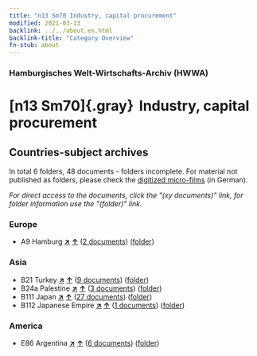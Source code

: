 ```yaml
---
title: "n13 Sm70 Industry, capital procurement"
modified: 2021-03-13
backlink: ../../about.en.html
backlink-title: "Category Overview"
fn-stub: about
---
```


### Hamburgisches Welt-Wirtschafts-Archiv (HWWA)

# [n13 Sm70]{.gray}&#8201; Industry, capital procurement&#160; 







## Countries-subject archives





In total 6 folders, 48 documents - folders incomplete.
For material not published as folders, please check the [digitized micro-films](/film/h1_sh.de.html) (in German).

_For direct access to the documents, click the "(xy documents)" link, for folder information use the "(folder)" link._



### Europe

- A9 Hamburg [**&nearr;**](../../../geo/i/140905/about.en.html "Hamburg (all folders)") [**&uarr;**](../../../geo/about.en.html#A9 "Country category system") (<a href="https://pm20.zbw.eu/iiifview/folder/sh/140905,187265" title="about: Hamburg : Industry, capital procurement" target="_blank">2 documents</a>) ([folder](../../../../folder/sh/1409xx/140905/1872xx/187265/about.en.html))

### Asia

- B21 Turkey [**&nearr;**](../../../geo/i/141111/about.en.html "Turkey (all folders)") [**&uarr;**](../../../geo/about.en.html#B21 "Country category system") (<a href="https://pm20.zbw.eu/iiifview/folder/sh/141111,187265" title="about: Turkey : Industry, capital procurement" target="_blank">9 documents</a>) ([folder](../../../../folder/sh/1411xx/141111/1872xx/187265/about.en.html))
- B24a Palestine [**&nearr;**](../../../geo/i/141115/about.en.html "Palestine (all folders)") [**&uarr;**](../../../geo/about.en.html#B24a "Country category system") (<a href="https://pm20.zbw.eu/iiifview/folder/sh/141115,187265" title="about: Palestine : Industry, capital procurement" target="_blank">3 documents</a>) ([folder](../../../../folder/sh/1411xx/141115/1872xx/187265/about.en.html))
- B111 Japan [**&nearr;**](../../../geo/i/141272/about.en.html "Japan (all folders)") [**&uarr;**](../../../geo/about.en.html#B111 "Country category system") (<a href="https://pm20.zbw.eu/iiifview/folder/sh/141272,187265" title="about: Japan : Industry, capital procurement" target="_blank">27 documents</a>) ([folder](../../../../folder/sh/1412xx/141272/1872xx/187265/about.en.html))
- B112 Japanese Empire [**&nearr;**](../../../geo/i/141273/about.en.html "Japanese Empire (all folders)") [**&uarr;**](../../../geo/about.en.html#B112 "Country category system") (<a href="https://pm20.zbw.eu/iiifview/folder/sh/141273,187265" title="about: Japanese Empire : Industry, capital procurement" target="_blank">1 documents</a>) ([folder](../../../../folder/sh/1412xx/141273/1872xx/187265/about.en.html))

### America

- E86 Argentina [**&nearr;**](../../../geo/i/141692/about.en.html "Argentina (all folders)") [**&uarr;**](../../../geo/about.en.html#E86 "Country category system") (<a href="https://pm20.zbw.eu/iiifview/folder/sh/141692,187265" title="about: Argentina : Industry, capital procurement" target="_blank">6 documents</a>) ([folder](../../../../folder/sh/1416xx/141692/1872xx/187265/about.en.html))








